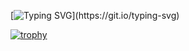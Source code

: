 [![Typing SVG](https://readme-typing-svg.herokuapp.com?color=1FF7D4C3&center=true&width=800&lines=Welcome+to+Domnavich+Evgeniy+GitHub+repository!)](https://git.io/typing-svg)

[![trophy](https://github-profile-trophy.vercel.app/?Dompower25=ryo-ma)](https://github.com/ryo-ma/github-profile-trophy)
